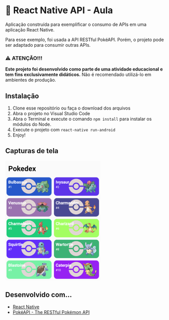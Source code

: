 # 🚀 React Native API - Aula
Aplicação construída para exemplificar o consumo de APIs em uma aplicação React Native. 

Para esse exemplo, foi usada a API RESTful PokéAPI. Porém, o projeto pode ser adaptado para consumir outras APIs.

### ⚠️ ATENÇÃO!!!
**Este projeto foi desenvolvido como parte de uma atividade educacional e tem fins exclusivamente didáticos.** Não é recomendado utilizá-lo em ambientes de produção.


## Instalação
1. Clone esse repositório ou faça o download dos arquivos
2. Abra o projeto no Visual Studio Code
3. Abra o Terminal e execute o comando `npm install` para instalar os módulos do Node.
4. Execute o projeto com `react-native run-android`
5. Enjoy!

## Capturas de tela
<img width="300" src="https://github.com/lucasfrag/React-Native-API-Exemplo/blob/master/src/images/screenshot.PNG" >

## Desenvolvido com...

* [React Native](https://reactnative.dev)
* [PokéAPI - The RESTful Pokémon API](https://pokeapi.co)
